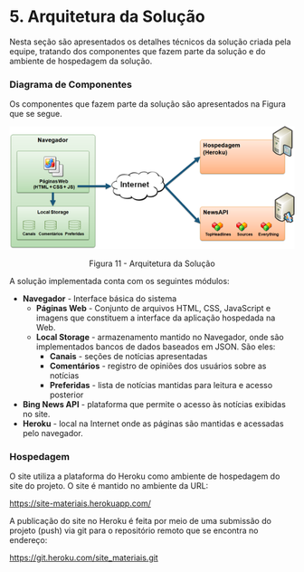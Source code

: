 # 5. Arquitetura da Solução

Nesta seção são apresentados os detalhes técnicos da solução criada pela equipe, tratando dos componentes que fazem parte da solução e do ambiente de hospedagem da solução.

### Diagrama de Componentes

Os componentes que fazem parte da solução são apresentados na Figura que se segue.

![Diagrama de Componentes](img/componentes.png)
<center>Figura 11 - Arquitetura da Solução</center>

A solução implementada conta com os seguintes módulos:

- **Navegador** - Interface básica do sistema
  - **Páginas Web** - Conjunto de arquivos HTML, CSS, JavaScript e imagens que constituem a interface da aplicação hospedada na Web.
  - **Local Storage** - armazenamento mantido no Navegador, onde são implementados bancos de dados baseados em JSON. São eles:
    - **Canais** - seções de notícias apresentadas
    - **Comentários** - registro de opiniões dos usuários sobre as notícias
    - **Preferidas** - lista de notícias mantidas para leitura e acesso posterior
- **Bing News API** - plataforma que permite o acesso às notícias exibidas no site.
- **Heroku** - local na Internet onde as páginas são mantidas e acessadas pelo navegador.

### Hospedagem

O site utiliza a plataforma do Heroku como ambiente de hospedagem do site do projeto. O site é mantido no ambiente da URL:

https://site-materiais.herokuapp.com/

A publicação do site no Heroku é feita por meio de uma submissão do projeto (push) via git para o repositório remoto que se encontra no endereço:

https://git.heroku.com/site_materiais.git
